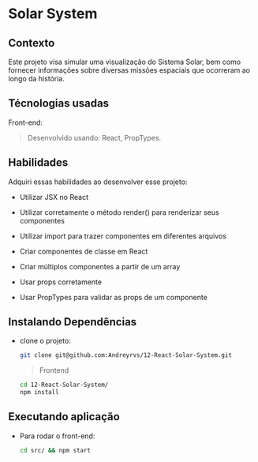 # Solar System

## Contexto

Este projeto visa simular uma visualização do Sistema Solar, bem como fornecer informações sobre diversas missões espaciais que ocorreram ao longo da história.

## Técnologias usadas

Front-end:
> Desenvolvido usando: React, PropTypes.

## Habilidades

Adquiri essas habilidades ao desenvolver esse projeto:

- Utilizar JSX no React

- Utilizar corretamente o método render() para renderizar seus componentes

- Utilizar import para trazer componentes em diferentes arquivos

- Criar componentes de classe em React

- Criar múltiplos componentes a partir de um array

- Usar props corretamente

- Usar PropTypes para validar as props de um componente

## Instalando Dependências

- clone o projeto:

  ```bash
  git clone git@github.com:Andreyrvs/12-React-Solar-System.git
  ```

  > Frontend

  ```bash
  cd 12-React-Solar-System/
  npm install
  ```

## Executando aplicação

- Para rodar o front-end:

  ```bash
  cd src/ && npm start
  ```
